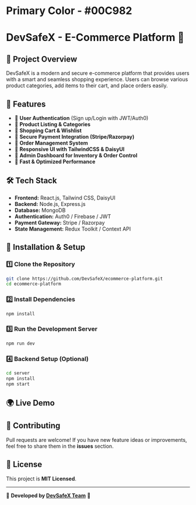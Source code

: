 # Primary Color - #00C982

# DevSafeX - E-Commerce Platform 🚀 
 
## 📌 Project Overview
DevSafeX is a modern and secure e-commerce platform that provides users with a smart and seamless shopping experience. Users can browse various product categories, add items to their cart, and place orders easily.

## 🎯 Features
- 🔹 **User Authentication** (Sign up/Login with JWT/Auth0)
- 🔹 **Product Listing & Categories**
- 🔹 **Shopping Cart & Wishlist**
- 🔹 **Secure Payment Integration (Stripe/Razorpay)**
- 🔹 **Order Management System**
- 🔹 **Responsive UI with TailwindCSS & DaisyUI**
- 🔹 **Admin Dashboard for Inventory & Order Control**
- 🔹 **Fast & Optimized Performance**

## 🛠️ Tech Stack
- **Frontend:** React.js, Tailwind CSS, DaisyUI
- **Backend:** Node.js, Express.js
- **Database:** MongoDB
- **Authentication:** Auth0 / Firebase / JWT
- **Payment Gateway:** Stripe / Razorpay
- **State Management:** Redux Toolkit / Context API

## 🚀 Installation & Setup
### 1️⃣ Clone the Repository
```bash
git clone https://github.com/DevSafeX/ecommerce-platform.git
cd ecommerce-platform
```
### 2️⃣ Install Dependencies
```bash
npm install
```
### 3️⃣ Run the Development Server
```bash
npm run dev
```
### 4️⃣ Backend Setup (Optional)
```bash
cd server
npm install
npm start
```

## 🌍 Live Demo
<!-- 🔗 [DevSafeX Live](https://devsafex-demo.com)  -->

## 🤝 Contributing
Pull requests are welcome! If you have new feature ideas or improvements, feel free to share them in the **issues** section.

## 📜 License
This project is **MIT Licensed**.

---
🚀 **Developed by [DevSafeX Team](https://github.com/devsafex)** 💙
